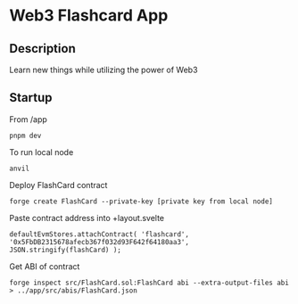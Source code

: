 # Web3 Flashcard App

## Description

Learn new things while utilizing the power of Web3

## Startup

From /app

`pnpm dev`

To run local node

`anvil`

Deploy FlashCard contract

`forge create FlashCard --private-key [private key from local node]`

Paste contract address into +layout.svelte

`defaultEvmStores.attachContract(
  'flashcard',
  '0x5FbDB2315678afecb367f032d93F642f64180aa3',
  JSON.stringify(flashCard)
);`

Get ABI of contract

`forge inspect src/FlashCard.sol:FlashCard abi --extra-output-files abi > ../app/src/abis/FlashCard.json`
